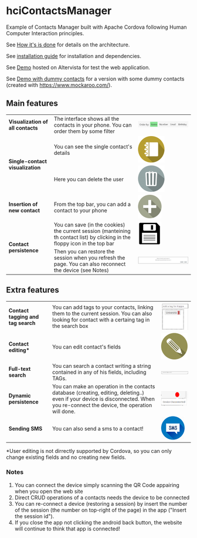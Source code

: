 # hciContactsManager
Example of Contacts Manager built with Apache Cordova following Human Computer Interaction principles.

See [How it's is done](./How%20it's%20done.md) for details on the architecture.

See [installation guide](Installation%20Guide.md) for installation and dependencies.

See [Demo](http://hcicontactsmanager2017.altervista.org/webapp/index.html) hosted on Altervista for test the web application.

See [Demo with dummy contacts](http://hcicontactsmanager2017.altervista.org/demo/demo.html) for a version with some dummy contacts (created with https://www.mockaroo.com/).

## Main features ##

<table>
    <tr>
        <td><b>Visualization of all contacts</b></td><td>The interface shows all the contacts in your phone. You can order them by some filter</td><td><img src="imgs/filters.png"/></td>
    </tr>
    <tr>
        <td rowspan="2"><b> Single-contact visualization</td><td>You can see the single contact's details</td><td><img src="imgs/details_btn.png"/></td>
    </tr>
    <tr><td>Here you can delete the user</td><td><img src="imgs/delete_user_btn.png"/></td></tr>
    <tr>
        <td><b>Insertion of new contact</b></td><td>From the top bar, you can add a contact to your phone</td><td><img src="imgs/add_contact_btn.png"/></td>
    </tr>
    <tr>
        <td rowspan="2"><b>Contact persistence</b></td><td>You can save (in the cookies) the current session (manteining th contact list) by clicking in the floppy icon in the top bar</td><td><img src="imgs/save_session.png"/></td>
    </tr>
    <tr><td>Then you can restore the session when you refresh the page. You can also reconnect the device (see Notes)</td><td><img src="imgs/restored.png"/></td></tr>
    <tr>
</table>

## Extra features ##

<table>
    <tr>
        <td><b>Contact tagging and tag search</b></td><td>You can add tags to your contacts, linking them to the current session. You can also looking for contact with a certaing tag in the search box</td><td><img src="imgs/tags.png"/></td>
    </tr>
    <tr>
        <td><b>Contact editing*</b></td><td>You can edit contact's fields</td><td><img src="imgs/edit_btn.png"/></td>
    </tr>
    <tr>
        <td><b> Full-text search</b></td><td>You can search a contact writing a string contained in any of his fields, including TAGs.</td><td><img src="imgs/searchbar.png"/></td>
    </tr>
    <tr>
        <td><b>Dynamic persistence</b></td><td>You can make an operation in the contacts database (creating, editing, deleting..) even if your device is disconnected. When you re-connect the device, the operation will done. </td><td><img src="imgs/disconnected.png"/></td>
    </tr>
    <tr>
        <td><b>Sending SMS</b></td><td>You can also send a sms to a contact! </td><td><img src="imgs/smss.png"/></td>
    </tr>
</table>

*User editing is not dirrectly supported by Cordova, so you can only change existing fields and no creating new fields. 

### Notes ###
1. You can connect the device simply scanning the QR Code appairing when you open the web site
2. Direct CRUD operations of a contacts needs the device to be connected
3. You can re-connect a device (restoring a session) by insert the number of the session (the number on top-right of the page) in the app ("Insert the session id").
4. If you close the app not clicking the android back button, the website will continue to think that app is connected!

